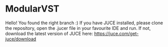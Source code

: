 # ModularVST

Hello! You found the right branch :) If you have JUCE installed, please clone the repository, open the .jucer file in your favourite IDE and run. If not, download the latest version of JUCE here: https://juce.com/get-juce/download
